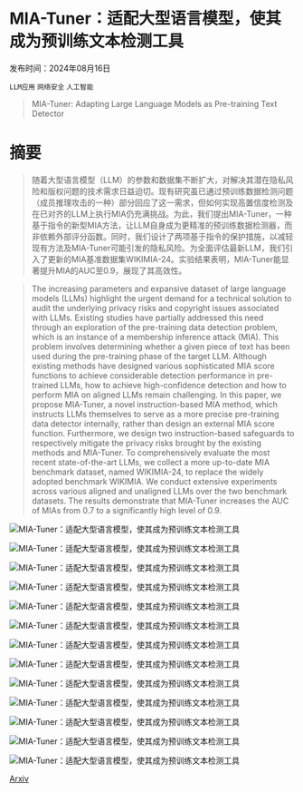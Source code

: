 # MIA-Tuner：适配大型语言模型，使其成为预训练文本检测工具

发布时间：2024年08月16日

`LLM应用` `网络安全` `人工智能`

> MIA-Tuner: Adapting Large Language Models as Pre-training Text Detector

# 摘要

> 随着大型语言模型（LLM）的参数和数据集不断扩大，对解决其潜在隐私风险和版权问题的技术需求日益迫切。现有研究虽已通过预训练数据检测问题（成员推理攻击的一种）部分回应了这一需求，但如何实现高置信度检测及在已对齐的LLM上执行MIA仍充满挑战。为此，我们提出MIA-Tuner，一种基于指令的新型MIA方法，让LLM自身成为更精准的预训练数据检测器，而非依赖外部评分函数。同时，我们设计了两项基于指令的保护措施，以减轻现有方法及MIA-Tuner可能引发的隐私风险。为全面评估最新LLM，我们引入了更新的MIA基准数据集WIKIMIA-24。实验结果表明，MIA-Tuner能显著提升MIA的AUC至0.9，展现了其高效性。

> The increasing parameters and expansive dataset of large language models (LLMs) highlight the urgent demand for a technical solution to audit the underlying privacy risks and copyright issues associated with LLMs. Existing studies have partially addressed this need through an exploration of the pre-training data detection problem, which is an instance of a membership inference attack (MIA). This problem involves determining whether a given piece of text has been used during the pre-training phase of the target LLM. Although existing methods have designed various sophisticated MIA score functions to achieve considerable detection performance in pre-trained LLMs, how to achieve high-confidence detection and how to perform MIA on aligned LLMs remain challenging. In this paper, we propose MIA-Tuner, a novel instruction-based MIA method, which instructs LLMs themselves to serve as a more precise pre-training data detector internally, rather than design an external MIA score function. Furthermore, we design two instruction-based safeguards to respectively mitigate the privacy risks brought by the existing methods and MIA-Tuner. To comprehensively evaluate the most recent state-of-the-art LLMs, we collect a more up-to-date MIA benchmark dataset, named WIKIMIA-24, to replace the widely adopted benchmark WIKIMIA. We conduct extensive experiments across various aligned and unaligned LLMs over the two benchmark datasets. The results demonstrate that MIA-Tuner increases the AUC of MIAs from 0.7 to a significantly high level of 0.9.

![MIA-Tuner：适配大型语言模型，使其成为预训练文本检测工具](../../../paper_images/2408.08661/x1.png)

![MIA-Tuner：适配大型语言模型，使其成为预训练文本检测工具](../../../paper_images/2408.08661/x2.png)

![MIA-Tuner：适配大型语言模型，使其成为预训练文本检测工具](../../../paper_images/2408.08661/x3.png)

![MIA-Tuner：适配大型语言模型，使其成为预训练文本检测工具](../../../paper_images/2408.08661/x4.png)

![MIA-Tuner：适配大型语言模型，使其成为预训练文本检测工具](../../../paper_images/2408.08661/x5.png)

![MIA-Tuner：适配大型语言模型，使其成为预训练文本检测工具](../../../paper_images/2408.08661/x6.png)

![MIA-Tuner：适配大型语言模型，使其成为预训练文本检测工具](../../../paper_images/2408.08661/x7.png)

![MIA-Tuner：适配大型语言模型，使其成为预训练文本检测工具](../../../paper_images/2408.08661/x8.png)

![MIA-Tuner：适配大型语言模型，使其成为预训练文本检测工具](../../../paper_images/2408.08661/x9.png)

![MIA-Tuner：适配大型语言模型，使其成为预训练文本检测工具](../../../paper_images/2408.08661/x10.png)

![MIA-Tuner：适配大型语言模型，使其成为预训练文本检测工具](../../../paper_images/2408.08661/x11.png)

![MIA-Tuner：适配大型语言模型，使其成为预训练文本检测工具](../../../paper_images/2408.08661/x12.png)

![MIA-Tuner：适配大型语言模型，使其成为预训练文本检测工具](../../../paper_images/2408.08661/x13.png)

[Arxiv](https://arxiv.org/abs/2408.08661)